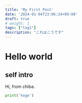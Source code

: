 ```yaml
---
title: 'My First Post'
date: '2024-01-04T23:06:24+09:00'
draft: true
# weight: 1
tags: ["tag1"]
description: "これはこうです"
---
```


# Hello world
## self intro
Hi, from chiba.
```py
print('hoge')
```